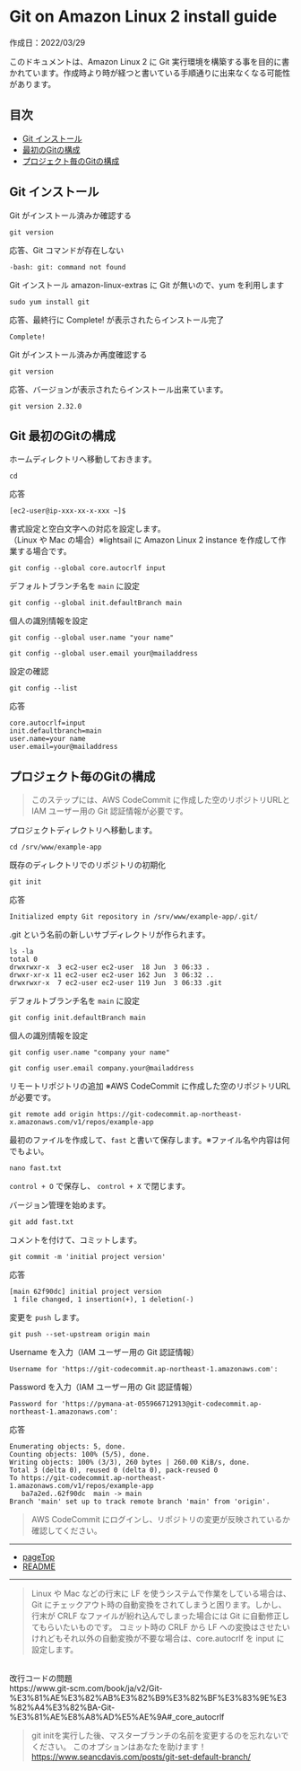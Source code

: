 # Git on Amazon Linux 2 install guide<a name="Git-on-Amazon-Linux-2-install-guide"></a>

作成日：2022/03/29<br>

このドキュメントは、Amazon Linux 2 に Git 実行環境を構築する事を目的に書かれています。作成時より時が経つと書いている手順通りに出来なくなる可能性があります。

## 目次
+ [Git インストール](#install_Git)
+ [最初のGitの構成](#gitconfig)
+ [プロジェクト毎のGitの構成](#project_gitconfig)

## <a name="install_Git"></a>Git インストール
Git がインストール済みか確認する
```
git version
```

応答、Git コマンドが存在しない
```
-bash: git: command not found
```

Git インストール amazon-linux-extras に Git が無いので、yum を利用します
```
sudo yum install git
``` 

応答、最終行に Complete! が表示されたらインストール完了
```
Complete!
```

Git がインストール済みか再度確認する
```
git version
```

応答、バージョンが表示されたらインストール出来ています。
```
git version 2.32.0
```

## <a name="gitconfig"></a>Git 最初のGitの構成
ホームディレクトリへ移動しておきます。
```
cd
```
応答
```
[ec2-user@ip-xxx-xx-x-xxx ~]$
```
書式設定と空白文字への対応を設定します。<br>
（Linux や Mac の場合）※lightsail に Amazon Linux 2 instance を作成して作業する場合です。
```
git config --global core.autocrlf input
```

デフォルトブランチ名を ```main``` に設定
```
git config --global init.defaultBranch main
```

個人の識別情報を設定
```
git config --global user.name "your name"
```
```
git config --global user.email your@mailaddress
```

設定の確認
```
git config --list
```

応答
```
core.autocrlf=input
init.defaultbranch=main
user.name=your name
user.email=your@mailaddress
```

## <a name="project_gitconfig"></a>プロジェクト毎のGitの構成
>このステップには、AWS CodeCommit に作成した空のリポジトリURLとIAM ユーザー用の Git 認証情報が必要です。

プロジェクトディレクトリへ移動します。
```
cd /srv/www/example-app
```

既存のディレクトリでのリポジトリの初期化
```
git init
```

応答
```
Initialized empty Git repository in /srv/www/example-app/.git/
```

 .git という名前の新しいサブディレクトリが作られます。

 ```
 ls -la
total 0
drwxrwxr-x  3 ec2-user ec2-user  18 Jun  3 06:33 .
drwxr-xr-x 11 ec2-user ec2-user 162 Jun  3 06:32 ..
drwxrwxr-x  7 ec2-user ec2-user 119 Jun  3 06:33 .git
 ```


デフォルトブランチ名を ```main``` に設定
```
git config init.defaultBranch main
```

個人の識別情報を設定
```
git config user.name "company your name"
```
```
git config user.email company.your@mailaddress
```

リモートリポジトリの追加
※AWS CodeCommit に作成した空のリポジトリURLが必要です。
```
git remote add origin https://git-codecommit.ap-northeast-x.amazonaws.com/v1/repos/example-app
```

最初のファイルを作成して、```fast``` と書いて保存します。※ファイル名や内容は何でもよい。
```
nano fast.txt
```
```control + O``` で保存し、 ```control + X``` で閉じます。

バージョン管理を始めます。
```
git add fast.txt
```
コメントを付けて、コミットします。
```
git commit -m 'initial project version'
```
応答
```
[main 62f90dc] initial project version
 1 file changed, 1 insertion(+), 1 deletion(-)
```

変更を ```push``` します。
```
git push --set-upstream origin main
```

Username を入力（IAM ユーザー用の Git 認証情報）
```
Username for 'https://git-codecommit.ap-northeast-1.amazonaws.com':
```

Password を入力（IAM ユーザー用の Git 認証情報）
```
Password for 'https://pymana-at-055966712913@git-codecommit.ap-northeast-1.amazonaws.com':
```

応答
```
Enumerating objects: 5, done.
Counting objects: 100% (5/5), done.
Writing objects: 100% (3/3), 260 bytes | 260.00 KiB/s, done.
Total 3 (delta 0), reused 0 (delta 0), pack-reused 0
To https://git-codecommit.ap-northeast-1.amazonaws.com/v1/repos/example-app
   ba7a2ed..62f90dc  main -> main
Branch 'main' set up to track remote branch 'main' from 'origin'.
```

>AWS CodeCommit にログインし、リポジトリの変更が反映されているか確認してください。

***
+ [pageTop](#pageTop)
+ [README](README.md)
***
>Linux や Mac などの行末に LF を使うシステムで作業をしている場合は、Git にチェックアウト時の自動変換をされてしまうと困ります。しかし、行末が CRLF なファイルが紛れ込んでしまった場合には Git に自動修正してもらいたいものです。 コミット時の CRLF から LF への変換はさせたいけれどもそれ以外の自動変換が不要な場合は、core.autocrlf を input に設定します。<br>
<br>
改行コードの問題<br>https://www.git-scm.com/book/ja/v2/Git-%E3%81%AE%E3%82%AB%E3%82%B9%E3%82%BF%E3%83%9E%E3%82%A4%E3%82%BA-Git-%E3%81%AE%E8%A8%AD%E5%AE%9A#_core_autocrlf

>git initを実行した後、マスターブランチの名前を変更するのを忘れないでください。 このオプションはあなたを助けます！ <br>
https://www.seancdavis.com/posts/git-set-default-branch/